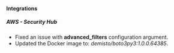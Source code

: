 
#### Integrations

##### AWS - Security Hub

- Fixed an issue with ****advanced_filters**** configuration argument.
- Updated the Docker image to: *demisto/boto3py3:1.0.0.64385*.